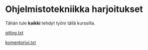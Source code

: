# Ohjelmistotekniikka harjoitukset

Tähän tule **kaikki** tehdyt työni tällä kurssilla.

[gitlog.txt](https://github.com/CristaHo/ot-harjoitustyo/blob/master/laskarit/viikko1/gitlog.txt)

[komentorivi.txt](https://github.com/CristaHo/ot-harjoitustyo/blob/master/laskarit/viikko1/komentorivi.txt)

